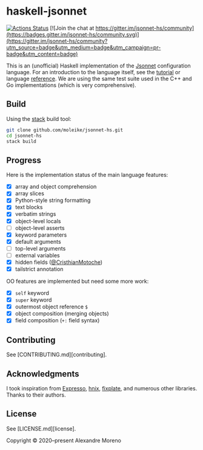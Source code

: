 # haskell-jsonnet

[![Actions Status](https://github.com/moleike/jsonnet-hs/workflows/build/badge.svg)](https://github.com/moleike/jsonnet-hs/actions) [![Join the chat at https://gitter.im/jsonnet-hs/community](https://badges.gitter.im/jsonnet-hs/community.svg)](https://gitter.im/jsonnet-hs/community?utm_source=badge&utm_medium=badge&utm_campaign=pr-badge&utm_content=badge)

This is an (unofficial) Haskell implementation of the [Jsonnet][jsonnet] configuration language.
For an introduction to the language itself, see the [tutorial][tutorial] or language [reference][reference].
We are using the same test suite used in the C++ and Go implementations (which is very comprehensive).


## Build

Using the [stack][stack] build tool:

```bash
git clone github.com/moleike/jsonnet-hs.git
cd jsonnet-hs
stack build
```

## Progress

Here is the implementation status of the main language features:

- [X] array and object comprehension
- [X] array slices
- [X] Python-style string formatting                                           
- [X] text blocks                                                              
- [X] verbatim strings                                                         
- [X] object-level locals                                                      
- [ ] object-level asserts                                                     
- [X] keyword parameters                                                       
- [X] default arguments                                                        
- [ ] top-level arguments                                                      
- [ ] external variables                                                       
- [X] hidden fields ([@CristhianMotoche](https://github.com/CristhianMotoche)) 
- [X] tailstrict annotation                                                    

OO features are implemented but need some more work:
- [X] `self` keyword
- [X] `super` keyword
- [X] outermost object reference `$`                                           
- [X] object composition (merging objects)
- [X] field composition (`+:` field syntax)                      

[//]: # "Implementation overview"



## Contributing

See [CONTRIBUTING.md][contributing].

## Acknowledgments

I took inspiration from [Expresso][Expresso], [hnix][hnix], [fixplate][fixplate], and numerous other libraries. Thanks to their authors.

## License

See [LICENSE.md][license].

Copyright © 2020–present Alexandre Moreno

[jsonnet]: https://jsonnet.org/
[tutorial]: https://jsonnet.org/learning/tutorial.html
[reference]: https://jsonnet.org/ref/language.html
[stack]: https://docs.haskellstack.org/en/stable/README
[Expresso]: https://github.com/willtim/Expresso
[hnix]: https://github.com/haskell-nix/hnix
[fixplate]: https://hackage.haskell.org/package/fixplate
